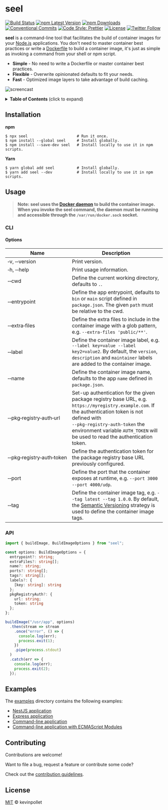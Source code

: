 # seel <!-- omit in toc -->

[![Build Status](https://github.com/kevinpollet/seel/workflows/build/badge.svg)](https://github.com/kevinpollet/seel/actions)
[![npm Latest Version](https://img.shields.io/npm/v/seel/latest)](https://www.npmjs.com/package/seel)
[![npm Downloads](https://img.shields.io/npm/dm/seel)](https://www.npmjs.com/package/seel)
[![Conventional Commits](https://img.shields.io/badge/Conventional%20Commits-1.0.0-yellow.svg)](https://conventionalcommits.org)
[![Code Style: Prettier](https://img.shields.io/badge/code_style-prettier-ff69b4.svg)](https://github.com/prettier/prettier)
[![License](https://img.shields.io/github/license/kevinpollet/seel)](./LICENSE.md)
[![Twitter Follow](https://img.shields.io/twitter/follow/kevinpollet?style=social)](https://twitter.com/kevinpollet)

**seel** is a command-line tool that facilitates the build of container images for your [Node.js](https://nodejs.org/) applications. You don't need to master container best practices or write a [Dockerfile](https://docs.docker.com/engine/reference/builder/) to build a container image, it's just as simple as invoking a command from your shell or npm script.

- **Simple** - No need to write a Dockerfile or master container best practices.
- **Flexible** - Overwrite opinionated defaults to fit your needs.
- **Fast** - Optimized image layers to take advantage of build caching.

![screencast](https://cdn.jsdelivr.net/gh/kevinpollet/seel@be83df272ac6ca4f19455093f46013dba7541530/screencast.svg)

<details>
  <summary><strong>Table of Contents</strong> (click to expand)</summary>

- [Installation](#installation)
- [Usage](#usage)
  - [CLI](#cli)
  - [API](#api)
- [Examples](#examples)
- [Contributing](#contributing)
- [License](#license)

</details>

## Installation

**npm**

```shell
$ npx seel                      # Run it once.
$ npm install --global seel     # Install globally.
$ npm install --save-dev seel   # Install locally to use it in npm scripts.
```

**Yarn**

```shell
$ yarn global add seel          # Install globally.
$ yarn add seel --dev           # Install locally to use it in npm scripts.
```

## Usage

> **Note: seel uses the [Docker daemon](https://docs.docker.com/engine/docker-overview/) to build the container image. When you invoke the seel command, the daemon must be running and accessible through the `/var/run/docker.sock` socket.**

### CLI

#### Options <!-- omit in toc -->

| Name                      | Description                                                                                                                                                                                                                                                            |
| ------------------------- | ---------------------------------------------------------------------------------------------------------------------------------------------------------------------------------------------------------------------------------------------------------------------- |
| ‑v, ‑‑version             | Print version.                                                                                                                                                                                                                                                         |
| ‑h, ‑‑help                | Print usage information.                                                                                                                                                                                                                                               |
| ‑‑cwd                     | Define the current working directory, defaults to `.`.                                                                                                                                                                                                                 |
| ‑‑entrypoint              | Define the app entrypoint, defaults to `bin` or `main` script defined in `package.json`. The given `path` must be relative to the cwd.                                                                                                                                 |
| ‑‑extra‑files             | Define the extra files to include in the container image with a glob pattern, e.g. `--extra-files 'public/**'`.                                                                                                                                                        |
| ‑‑label                   | Define the container image label, e.g. `--label key=value --label key2=value2`. By default, the `version`, `description` and `maintainer` labels are added to the container image.                                                                                     |
| ‑‑name                    | Define the container image name, defaults to the app `name` defined in `package.json`.                                                                                                                                                                                 |
| ‑‑pkg‑registry‑auth‑url   | Set-up authentication for the given package registry base URL, e.g. `https://myregistry.example.com`. If the authentication token is not defined with `‑‑pkg‑registry‑auth‑token` the environment variable `AUTH_TOKEN` will be used to read the authentication token. |
| ‑‑pkg‑registry‑auth‑token | Define the authentication token for the package registry base URL previously configured.                                                                                                                                                                               |
| ‑‑port                    | Define the port that the container exposes at runtime, e.g. `--port 3000 --port 4000/udp`.                                                                                                                                                                             |
| ‑‑tag                     | Define the container image tag, e.g. `--tag latest --tag 1.0.0`. By default, the [Semantic Versioning](https://semver.org/) strategy is used to define the container image tags.                                                                                       |

### API

```typescript
import { buildImage, BuildImageOptions } from "seel";

const options: BuildImageOptions = {
  entrypoint?: string;
  extraFiles?: string[];
  name?: string;
  ports?: string[];
  tags?: string[];
  labels?: {
    [key: string]: string
  };
  pkgRegistryAuth?: {
    url: string;
    token: string
  };
};

buildImage("/usr/app", options)
  .then(stream => stream
    .once("error", () => {
      console.log(err);
      process.exit(1);
    })
    .pipe(process.stdout)
  )
  .catch(err => {
    console.log(err);
    process.exit(2);
  });
```

## Examples

The [examples](./examples) directory contains the following examples:

- [NestJS application](./examples/nestjs)
- [Express application](./examples/express)
- [Command-line application](./examples/cli)
- [Command-line application with ECMAScript Modules](./examples/cli-esm)

## Contributing

Contributions are welcome!

Want to file a bug, request a feature or contribute some code?

Check out the [contribution guidelines](./CONTRIBUTING.md).

## License

[MIT](./LICENSE.md) © kevinpollet
